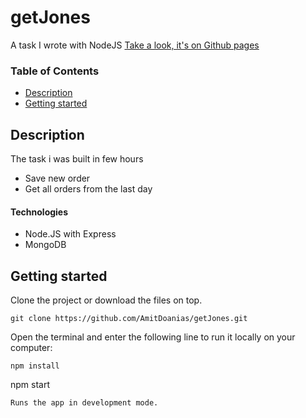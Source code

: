 # getJones
A task I wrote with NodeJS
[Take a look, it's on Github pages](https://github.com/AmitDoanias/POSIT "Github pages link")

### Table of Contents
- [Description](#description)
- [Getting started](#getting-started)

## Description
The task i was built in few hours
- Save new order
- Get all orders from the last day


#### Technologies
- Node.JS with Express
- MongoDB

## Getting started
Clone the project or download the files on top.
```
git clone https://github.com/AmitDoanias/getJones.git
```
Open the terminal and enter the following line to run it locally on your computer:
```
npm install
```
npm start
```
Runs the app in development mode.
